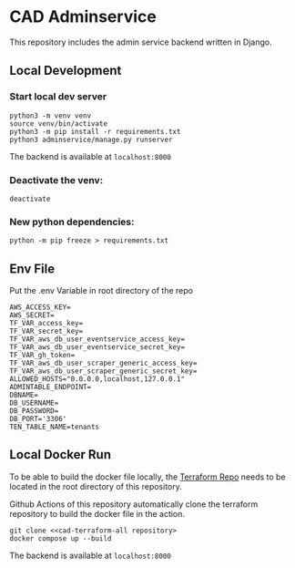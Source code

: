 # CAD Adminservice
This repository includes the admin service backend written in Django.
## Local Development

### Start local dev server
```
python3 -m venv venv
source venv/bin/activate
python3 -m pip install -r requirements.txt
python3 adminservice/manage.py runserver
```

The backend is available at `localhost:8000`

### Deactivate the venv:
```
deactivate
```
### New python dependencies:
```
python -m pip freeze > requirements.txt
```
## Env File
Put the .env Variable in root directory of the repo 
```
AWS_ACCESS_KEY=
AWS_SECRET=
TF_VAR_access_key=
TF_VAR_secret_key=
TF_VAR_aws_db_user_eventservice_access_key=
TF_VAR_aws_db_user_eventservice_secret_key=
TF_VAR_gh_token=
TF_VAR_aws_db_user_scraper_generic_access_key=
TF_VAR_aws_db_user_scraper_generic_secret_key=
ALLOWED_HOSTS="0.0.0.0,localhost,127.0.0.1"
ADMINTABLE_ENDPOINT=
DBNAME=
DB_USERNAME=
DB_PASSWORD=
DB_PORT='3306'
TEN_TABLE_NAME=tenants
```

## Local Docker Run
To be able to build the docker file locally, the [Terraform Repo](https://github.com/LugsoIn2/cad-terraform-all.git) needs to be located in the root directory of this repository.

Github Actions of this repository automatically clone the terraform repository to build the docker file in the action.

```
git clone <<cad-terraform-all repository>
docker compose up --build
```
The backend is available at `localhost:8000`



 


